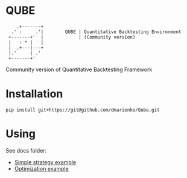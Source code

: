 # QUBE

        .+-------+
      .' :     .'|        QUBE | Quantitative Backtesting Environment
     +-------+'  |             | (Community version) 
     |   : * |   |        
     |  ,+---|---+ 
     |.'     | .' 
     +-------+'

Community version of Quantitative Backtesting Framework

# Installation
```pip install git+https://git@github.com/dmarienko/Qube.git```

# Using 
See docs folder:
- [Simple strategy example](https://github.com/dmarienko/Qube/blob/main/docs/1.0%20Signal%20Generators.ipynb)
-    [Optimization example](https://github.com/dmarienko/Qube/blob/main/docs/2.0%20Backtesting%20with%20optimizations.ipynb)
